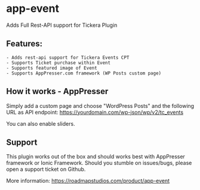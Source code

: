 # app-event
Adds Full Rest-API support for Tickera Plugin

## Features:
	- Adds rest-api support for Tickera Events CPT
	- Supports Ticket purchase within Event
	- Supports featured image of Event
	- Supports AppPresser.com framework (WP Posts custom page)
	
## How it works - AppPresser
Simply add a custom page and choose "WordPress Posts" and the following URL as API endpoint: 
https://yourdomain.com/wp-json/wp/v2/tc_events

You can also enable sliders.
	
## Support
This plugin works out of the box and should works best with AppPresser framework or Ionic Framework. Should you stumble on issues/bugs, please open a support ticket on Github.

More information: https://roadmapstudios.com/product/app-event
